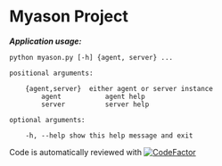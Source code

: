 # Myason Project

_**Application usage:**_

    python myason.py [-h] {agent, server} ...

    positional arguments:

        {agent,server}  either agent or server instance
            agent           agent help
            server          server help

    optional arguments:

        -h, --help show this help message and exit

Code is automatically reviewed with 
[![CodeFactor](https://www.codefactor.io/repository/github/thierrydecker/myason/badge)](https://www.codefactor.io/repository/github/thierrydecker/myason)